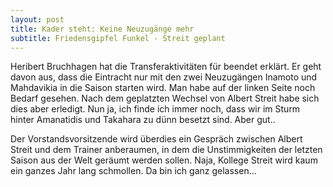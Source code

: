 ```yaml
---
layout: post
title: Kader steht: Keine Neuzugänge mehr
subtitle: Friedensgipfel Funkel - Streit geplant
---
```


Heribert Bruchhagen hat die Transferaktivitäten für beendet erklärt. Er geht davon aus, dass die Eintracht nur mit den zwei Neuzugängen Inamoto und Mahdavikia in die Saison starten wird. Man habe auf der linken Seite noch Bedarf gesehen. Nach dem geplatzten Wechsel von Albert Streit habe sich dies aber erledigt. Nun ja, ich finde ich immer noch, dass wir im Sturm hinter Amanatidis und Takahara zu dünn besetzt sind. Aber gut..

Der Vorstandsvorsitzende wird überdies ein Gespräch zwischen Albert Streit und dem Trainer anberaumen, in dem die Unstimmigkeiten der letzten Saison aus der Welt geräumt werden sollen. Naja, Kollege Streit wird kaum ein ganzes Jahr lang schmollen. Da bin ich ganz gelassen...
